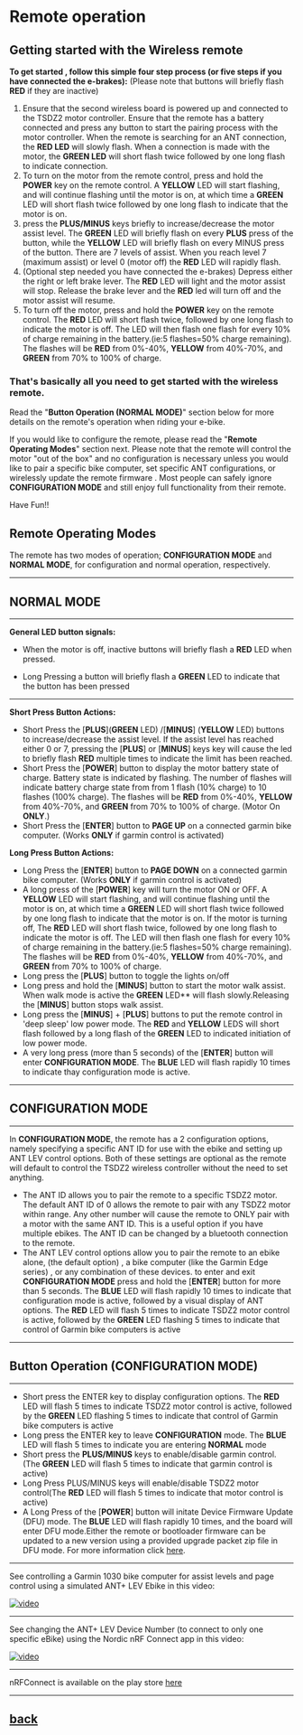 # **Remote operation**
## Getting started with the Wireless remote 

**To get started , follow this simple four step process (or five steps if you have connected the e-brakes):**
(Please note that buttons will briefly flash **RED** if they are inactive)

1. Ensure that the second wireless board is powered up and connected to the TSDZ2 motor controller. Ensure that the remote has a battery connected and press any button to start the pairing process with the motor controller. When the remote is searching for an ANT connection, the **RED LED** will slowly flash. When a connection is made with the motor, the **GREEN LED** will short flash twice followed by one long flash to indicate connection.
2. To turn on the motor from the remote control, press and hold the **POWER** key on the remote control. A  **YELLOW** LED will start flashing, and will continue flashing until the motor is on, at which time a **GREEN** LED will short flash twice followed by one long flash to indicate that the motor is on.
3. press the **PLUS/MINUS** keys briefly to increase/decrease the motor assist level. The **GREEN** LED will briefly flash on every **PLUS** press of the button, while the **YELLOW** LED will briefly flash on every MINUS press of the button. There are 7 levels of assist. When you reach level 7 (maximum assist) or level 0 (motor off) the **RED** LED will rapidly flash.
4. (Optional step needed you have connected the e-brakes) Depress either the right or left brake lever. The **RED** LED will light and the motor assist will stop. Release the brake lever and the **RED** led will turn off and the motor assist will resume.
5. To turn off the motor, press and hold the **POWER** key on the remote control. The **RED** LED will short flash twice, followed by one long flash to indicate the motor is off. The LED will then flash one flash for every 10% of charge remaining in the battery.(ie:5 flashes=50% charge remaining). The flashes will be **RED** from 0%-40%, **YELLOW** from 40%-70%, and **GREEN** from 70% to 100% of charge.

### **That's basically all you need to get started with the wireless remote.**

Read the "**Button Operation (NORMAL MODE)**" section below for more details on the remote's operation when riding your e-bike.

If you would like to configure the remote, please read the "**Remote Operating Modes**" section next. Please note that the remote will control the motor "out of the box" and no configuration is necessary unless you would like to pair a specific bike computer, set specific ANT configurations, or wirelessly update the remote firmware . Most people can safely ignore **CONFIGURATION MODE** and still enjoy full functionality from their remote.

Have Fun!!

## Remote Operating Modes
The remote has two modes of operation; **CONFIGURATION MODE** and **NORMAL MODE**, for configuration and normal operation, respectively.

----

## NORMAL MODE

----

**General LED button signals:**

* When the motor is off, inactive buttons will briefly flash a **RED** LED when pressed.

* Long Pressing a button will briefly flash a **GREEN** LED to indicate that the button has been pressed
  
----
**Short Press Button Actions:**

* Short Press the [**PLUS**](**GREEN** LED) /[**MINUS**] (**YELLOW** LED) buttons to increase/decrease the assist level. If the assist level has reached either 0 or 7, pressing the [**PLUS**] or [**MINUS**] keys key will cause the led to briefly flash **RED** multiple times to indicate the limit has been reached. 
* Short Press the [**POWER**] button to display the motor battery state of charge. Battery state is indicated by flashing. The number of flashes will indicate battery charge state from from 1 flash (10% charge) to 10 flashes (100% charge). The flashes will be **RED** from 0%-40%, **YELLOW** from 40%-70%, and **GREEN** from 70% to 100% of charge.
(Motor On **ONLY**.)  
 * Short Press the [**ENTER**] button to **PAGE UP** on a connected garmin bike computer. (Works **ONLY** if garmin control is activated)

**Long Press Button Actions:**

* Long Press the [**ENTER**] button to **PAGE DOWN** on a connected garmin bike computer. (Works **ONLY** if garmin control is activated)
* A long press of the [**POWER**] key will turn the motor ON or OFF. A  **YELLOW** LED will start flashing, and will continue flashing until the motor is on, at which time a **GREEN** LED will short flash twice followed by one long flash to indicate that the motor is on. If the motor is turning off, The **RED** LED will short flash twice, followed by one long flash to indicate the motor is off. The LED will then flash one flash for every 10% of charge remaining in the battery.(ie:5 flashes=50% charge remaining). The flashes will be **RED** from 0%-40%, **YELLOW** from 40%-70%, and **GREEN** from 70% to 100% of charge.
* Long press the [**PLUS**] button to toggle the lights on/off 
* Long press and hold the [**MINUS**] button to start the motor walk assist. When walk mode is active the **GREEN**  LED** will flash slowly.Releasing the [**MINUS**] button stops walk assist.
* Long press the [**MINUS**] + [**PLUS**] buttons to put the remote control in 'deep sleep' low power mode. The **RED** and **YELLOW** LEDS will short flash followed by a long flash of the **GREEN** LED to indicated initiation of low power mode.
* A very long press (more than 5 seconds) of the [**ENTER**] button will enter **CONFIGURATION MODE**. The **BLUE** LED will flash rapidly 10 times to indicate thay configuration mode is active.
  
----

## CONFIGURATION MODE

----
In **CONFIGURATION MODE**, the remote has a 2 configuration options, namely specifying a specific ANT ID for use with the ebike and setting up ANT LEV control options. Both of these settings are optional as the remote will default to control the TSDZ2 wireless controller without the need to set anything.

* The ANT ID allows you to pair the remote to a specific TSDZ2 motor. The default ANT ID of 0 allows the remote to pair with any TSDZ2 motor within range. Any other number will cause the remote to ONLY pair with a motor with the same ANT ID. This is a useful option if you have multiple ebikes. The ANT ID can be changed by a bluetooth connection to the remote.
* The ANT LEV control options allow you to pair the remote to an ebike alone, (the default option) , a bike computer (like the Garmin Edge series) , or any combination of these devices.
to enter and exit **CONFIGURATION MODE** press and hold the [**ENTER**] button for more than 5 seconds. The **BLUE** LED will flash rapidly 10 times to indicate that configuration mode is active, followed by a visual display of ANT  options. The **RED** LED will flash 5 times to indicate TSDZ2 motor control is active, followed by the **GREEN** LED flashing 5 times to indicate that control of Garmin bike computers is active <br>

----

## Button Operation (CONFIGURATION MODE)

----

* Short press the ENTER key to display configuration options. The **RED** LED will flash 5 times to indicate TSDZ2 motor control is active, followed by the **GREEN** LED flashing 5 times to indicate that control of Garmin bike computers is active
* Long press the ENTER key to leave **CONFIGURATION**  mode. The **BLUE** LED will flash 5 times to indicate you are entering **NORMAL** mode
* Short press the **PLUS/MINUS** keys to enable/disable garmin control. (The **GREEN** LED will flash 5 times to indicate that garmin control is active)
* Long Press PLUS/MINUS keys will enable/disable TSDZ2 motor control(The **RED** LED will flash 5 times to indicate that motor control is active)
* A Long Press of the [**POWER**] button will initate Device Firmware Update (DFU) mode.  The **BLUE** LED will flash rapidly 10 times, and the board will enter DFU mode.Either the remote or bootloader firmware can be updated to a new version using a provided upgrade packet zip file in DFU mode. For more information click [here](dfu.md).



----

See controlling a Garmin 1030 bike computer for assist levels and page control using a simulated ANT+ LEV Ebike in this video:

[![video](https://img.youtube.com/vi/s7URIMVzcwc/hqdefault.jpg)](https://www.youtube.com/watch?v=s7URIMVzcwc)

----

See changing the ANT+ LEV Device Number (to connect to only one specific eBike) using the Nordic nRF Connect app in this video:

[![video](https://img.youtube.com/vi/_ALauuDxZuQ/hqdefault.jpg)](https://youtu.be/_ALauuDxZuQ) 

----

nRFConnect is available on the play store [here](https://play.google.com/store/apps/details?id=no.nordicsemi.android.mcp&hl=en_CA&gl=US)

----
## [back](./index.md)